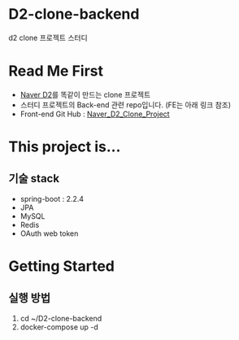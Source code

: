 # D2-clone-backend
d2 clone 프로젝트 스터디

# Read Me First
* [Naver D2](d2.naver.com)를 똑같이 만드는 clone 프로젝트
* 스터디 프로젝트의 Back-end 관련 repo입니다. (FE는 아래 링크 참조)
* Front-end Git Hub : [Naver_D2_Clone_Project](https://github.com/programmer-sjk/Naver_D2_Clone_Project.git)

# This project is...

## 기술 stack
* spring-boot : 2.2.4
* JPA
* MySQL
* Redis
* OAuth web token

# Getting Started

## 실행 방법
1. cd ~/D2-clone-backend
1. docker-compose up -d

